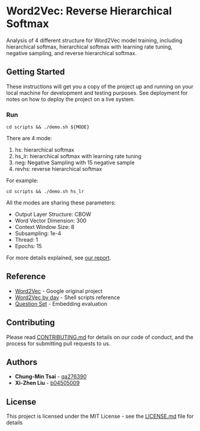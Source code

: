 # Word2Vec: Reverse Hierarchical Softmax

Analysis of 4 different structure for Word2Vec model training, including hierarchical softmax, hierarchical softmax with learning rate tuning, negative sampling, and reverse hierarchical softmax.

## Getting Started

These instructions will get you a copy of the project up and running on your local machine for development and testing purposes. See deployment for notes on how to deploy the project on a live system.

### Run

```
cd scripts && ./demo.sh ${MODE}
```

There are 4 mode:

1. hs: hierarchical softmax
2. hs_lr: hierarchical softmax with learning rate tuning 
3. neg: Negative Sampling with 15 negative sample
4. revhs: reverse hierarchical softmax


For example:

```
cd scripts && ./demo.sh hs_lr
```


All the modes are sharing these parameters:
* Output Layer Structure: CBOW
* Word Vector Dimension: 300
* Context Window Size: 8
* Subsampling: 1e-4
* Thread: 1 
* Epochs: 15

For more details explained, see [our report](https://github.com/qa276390/Word2Vec/blob/master/Analysis_for_Hierarchical_Softmax_in_Word2Vec.pdf).


## Reference


* [Word2Vec](https://code.google.com/p/word2vec/) - Google original project
* [Word2Vec by dav](https://github.com/dav/word2vec) - Shell scripts reference
* [Question Set](https://github.com/k-kawakami/embedding-evaluation) - Embedding evaluation


## Contributing

Please read [CONTRIBUTING.md](https://gist.github.com/PurpleBooth/b24679402957c63ec426) for details on our code of conduct, and the process for submitting pull requests to us.


## Authors

* **Chung-Min Tsai** - [qa276390](https://github.com/qa276390)
* **Xi-Zhen Liu** - [b04505009](https://github.com/b04505009/)


## License

This project is licensed under the MIT License - see the [LICENSE.md](LICENSE.md) file for details

